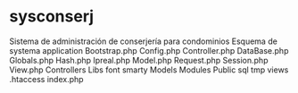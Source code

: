 # sysconserj
Sistema de administración de conserjería para condominios
Esquema de systema
application
  Bootstrap.php
  Config.php
  Controller.php
  DataBase.php
  Globals.php
  Hash.php
  Ipreal.php
  Model.php
  Request.php
  Session.php
  View.php
Controllers
Libs
  font
  smarty
Models
Modules
Public
sql
tmp
views
.htaccess
index.php
